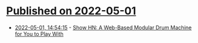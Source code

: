 # [Published on 2022-05-01](index.md)

* [2022-05-01, 14:54:15](https://news.ycombinator.com/item?id=31225494) - [Show HN: A Web-Based Modular Drum Machine for You to Play With](https://noisecraft.app/557)
